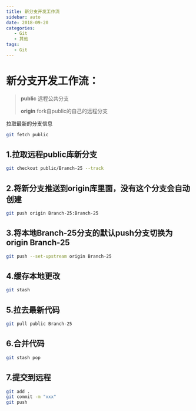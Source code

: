 ```yaml
---
title: 新分支开发工作流
sidebar: auto
date: 2018-09-20
categories:
   - Git
   - 其他
tags:
   - Git
---
```


# 新分支开发工作流：

> **public** 远程公共分支
>
> **origin** fork自public的自己的远程分支
>
>
拉取最新的分支信息
```bash
git fetch public
```
## 1.拉取远程public库新分支

```bash
git checkout public/Branch-25 --track
```

## 2.将新分支推送到origin库里面，没有这个分支会自动创建

```bash
git push origin Branch-25:Branch-25
```

## 3.将本地Branch-25分支的默认push分支切换为origin Branch-25

```bash
git push --set-upstream origin Branch-25
```

## 4.缓存本地更改

```bash
git stash
```
## 5.拉去最新代码

```bash
git pull public Branch-25
```

## 6.合并代码

```bash
git stash pop
```

## 7.提交到远程

```bash
git add .
git commit -m "xxx"
git push
```
